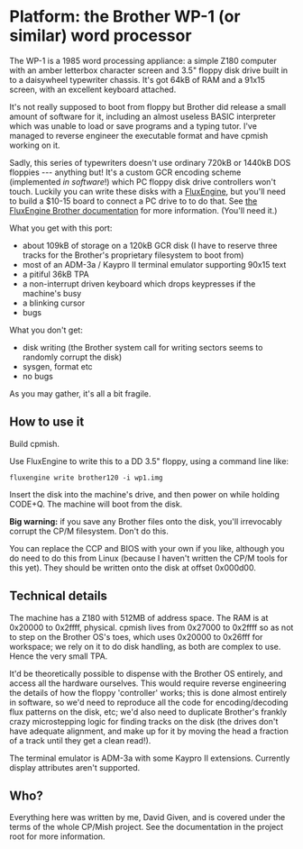 Platform: the Brother WP-1 (or similar) word processor
======================================================

The WP-1 is a 1985 word processing appliance: a simple Z180 computer with an
amber letterbox character screen and 3.5" floppy disk drive built in to a
daisywheel typewriter chassis. It's got 64kB of RAM and a 91x15 screen, with an
excellent keyboard attached.

It's not really supposed to boot from floppy but Brother did release a small
amount of software for it, including an almost useless BASIC interpreter which
was unable to load or save programs and a typing tutor. I've managed to reverse
engineer the executable format and have cpmish working on it.

Sadly, this series of typewriters doesn't use ordinary 720kB or 1440kB DOS
floppies --- anything but! It's a custom GCR encoding scheme (implemented _in
software_!) which PC floppy disk drive controllers won't touch. Luckily you can
write these disks with a [FluxEngine](http://cowlark.com/fluxengine), but
you'll need to build a $10-15 board to connect a PC drive to to do that. See
[the FluxEngine Brother
documentation](http://cowlark.com/fluxengine/doc/disk-brother.html) for more
information. (You'll need it.)

What you get with this port:

- about 109kB of storage on a 120kB GCR disk (I have to reserve three tracks
  for the Brother's proprietary filesystem to boot from)
- most of an ADM-3a / Kaypro II terminal emulator supporting 90x15 text
- a pitiful 36kB TPA
- a non-interrupt driven keyboard which drops keypresses if the machine's busy
- a blinking cursor
- bugs

What you don't get:

- disk writing (the Brother system call for writing sectors seems to randomly
  corrupt the disk)
- sysgen, format etc
- no bugs

As you may gather, it's all a bit fragile.


How to use it
-------------

Build cpmish.

Use FluxEngine to write this to a DD 3.5" floppy, using a command line like:

    fluxengine write brother120 -i wp1.img

Insert the disk into the machine's drive, and then power on while holding
CODE+Q. The machine will boot from the disk.

**Big warning:** if you save any Brother files onto the disk, you'll
irrevocably corrupt the CP/M filesystem. Don't do this.

You can replace the CCP and BIOS with your own if you like, although you do
need to do this from Linux (because I haven't written the CP/M tools for this
yet). They should be written onto the disk at offset 0x000d00.


Technical details
-----------------

The machine has a Z180 with 512MB of address space. The RAM is at 0x20000 to
0x2ffff, physical. cpmish lives from 0x27000 to 0x2ffff so as not to step on
the Brother OS's toes, which uses 0x20000 to 0x26fff for workspace; we rely on
it to do disk handling, as both are complex to use. Hence the very small TPA.

It'd be theoretically possible to dispense with the Brother OS entirely, and
access all the hardware ourselves. This would require reverse engineering the
details of how the floppy 'controller' works; this is done almost entirely in
software, so we'd need to reproduce all the code for encoding/decoding flux
patterns on the disk, etc; we'd also need to duplicate Brother's frankly crazy
microstepping logic for finding tracks on the disk (the drives don't have
adequate alignment, and make up for it by moving the head a fraction of a track
until they get a clean read!).

The terminal emulator is ADM-3a with some Kaypro II extensions. Currently
display attributes aren't supported.


Who?
----

Everything here was written by me, David Given, and is covered under the
terms of the whole CP/Mish project. See the documentation in the project root
for more information.


